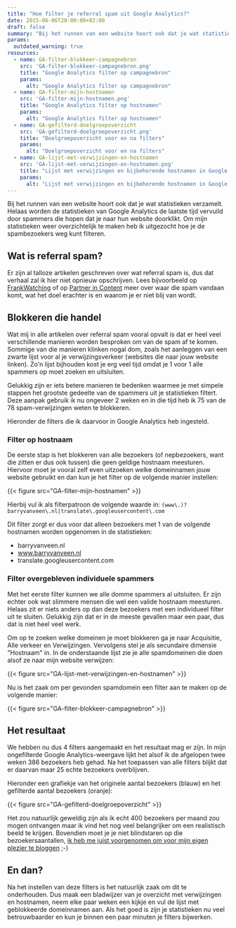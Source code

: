 ```yaml
---
title: "Hoe filter je referral spam uit Google Analytics?"
date: 2015-06-06T20:00:00+02:00
draft: false
summary: "Bij het runnen van een website hoort ook dat je wat statistieken verzamelt. Helaas worden de statistieken van Google Analytics de laatste tijd vervuild door spammers die hopen dat je naar hun website doorklikt. Om mijn statistieken weer overzichtelijk te maken heb ik uitgezocht hoe je de spam-bezoekers weg kunt filteren."
params:
  outdated_warning: true
resources:
  - name: GA-filter-blokkeer-campagnebron
    src: 'GA-filter-blokkeer-campagnebron.png'
    title: "Google Analytics filter op campagnebron"
    params:
      alt: "Google Analytics filter op campagnebron"
  - name: GA-filter-mijn-hostnamen
    src: 'GA-filter-mijn-hostnamen.png'
    title: "Google Analytics filter op hostnamen"
    params:
      alt: "Google Analytics filter op hostnamen"
  - name: GA-gefilterd-doelgroepoverzicht
    src: 'GA-gefilterd-doelgroepoverzicht.png'
    title: "Doelgroepoverzicht voor en na filters"
    params:
      alt: "Doelgroepoverzicht voor en na filters"
  - name: GA-lijst-met-verwijzingen-en-hostnamen
    src: 'GA-lijst-met-verwijzingen-en-hostnamen.png'
    title: "Lijst met verwijzingen en bijbehorende hostnamen in Google Analytics"
    params:
      alt: "Lijst met verwijzingen en bijbehorende hostnamen in Google Analytics"
---
```


Bij het runnen van een website hoort ook dat je wat statistieken verzamelt. Helaas worden de statistieken van Google Analytics de laatste tijd vervuild door spammers die hopen dat je naar hun website doorklikt. Om mijn statistieken weer overzichtelijk te maken heb ik uitgezocht hoe je de spambezoekers weg kunt filteren.

## Wat is referral spam?
Er zijn al talloze artikelen geschreven over wat referral spam is, dus dat verhaal zal ik hier niet opnieuw opschrijven. Lees bijvoorbeeld op [FrankWatching](http://www.frankwatching.com/archive/2015/05/06/ruim-je-google-analytics-op-zo-kom-je-af-van-spamverwijzingen/) of op [Partner in Content](http://www.partnerincontent.nl/web-analytics/google-analytics-referral-spam-blokkeren-verwijderen/) meer over waar die spam vandaan komt, wat het doel erachter is en waarom je er niet blij van wordt.

## Blokkeren die handel
Wat mij in alle artikelen over referral spam vooral opvalt is dat er heel veel verschillende manieren worden besproken om van de spam af te komen. Sommige van die manieren klinken nogal dom, zoals het aanleggen van een zwarte lijst voor al je verwijzingsverkeer (websites die naar jouw website linken). Zo'n lijst bijhouden kost je erg veel tijd omdat je 1 voor 1 alle spammers op moet zoeken en uitsluiten.

Gelukkig zijn er iets betere manieren te bedenken waarmee je met simpele stappen het grootste gedeelte van de spammers uit je statistieken filtert. Deze aanpak gebruik ik nu ongeveer 2 weken en in die tijd heb ik 75 van de 78 spam-verwijzingen weten te blokkeren.

Hieronder de filters die ik daarvoor in Google Analytics heb ingesteld.

### Filter op hostnaam
De eerste stap is het blokkeren van alle bezoekers (of nepbezoekers, want die zitten er dus ook tussen) die geen geldige hostnaam meesturen. Hiervoor moet je vooral zelf even uitzoeken welke domeinnamen jouw website gebruikt en dan kun je het filter op de volgende manier instellen:

{{< figure src="GA-filter-mijn-hostnamen" >}}

Hierbij vul ik als filterpatroon de volgende waarde in: `(www\.)?barryvanveen\.nl|translate\.googleusercontent\.com`

Dit filter zorgt er dus voor dat alleen bezoekers met 1 van de volgende hostnamen worden opgenomen in de statistieken:
* barryvanveen.nl
* www.barryvanveen.nl
* translate.googleusercontent.com

### Filter overgebleven individuele spammers
Met het eerste filter kunnen we alle domme spammers al uitsluiten. Er zijn echter ook wat slimmere mensen die wel een valide hostnaam meesturen. Helaas zit er niets anders op dan deze bezoekers met een individueel filter uit te sluiten. Gelukkig zijn dat er in de meeste gevallen maar een paar, dus dat is niet heel veel werk.

Om op te zoeken welke domeinen je moet blokkeren ga je naar Acquisitie, Alle verkeer en Verwijzingen. Vervolgens stel je als secundaire dimensie "Hostnaam" in. In de onderstaande lijst zie je alle spamdomeinen die doen alsof ze naar mijn website verwijzen:

{{< figure src="GA-lijst-met-verwijzingen-en-hostnamen" >}}

Nu is het zaak om per gevonden spamdomein een filter aan te maken op de volgende manier:

{{< figure src="GA-filter-blokkeer-campagnebron" >}}

## Het resultaat
We hebben nu dus 4 filters aangemaakt en het resultaat mag er zijn. In mijn ongefilterde Google Analytics-weergave lijkt het alsof ik de afgelopen twee weken 386 bezoekers heb gehad. Na het toepassen van alle filters blijkt dat er daarvan maar 25 echte bezoekers overblijven.

Hieronder een grafiekje van het originele aantal bezoekers (blauw) en het gefilterde aantal bezoekers (oranje):

{{< figure src="GA-gefilterd-doelgroepoverzicht" >}}

Het zou natuurlijk geweldig zijn als ik echt 400 bezoekers per maand zou mogen ontvangen maar ik vind het nog veel belangrijker om een realistisch beeld te krijgen. Bovendien moet je je niet blindstaren op die bezoekersaantallen, [ik heb me juist voorgenomen om voor mijn eigen plezier te bloggen](/articles/1-waarom-deze-blog) ;-)

## En dan?
Na het instellen van deze filters is het natuurlijk zaak om dit te onderhouden. Dus maak een bladwijzer van je overzicht met verwijzingen en hostnamen, neem elke paar weken een kijkje en vul de lijst met geblokkeerde domeinnamen aan. Als het goed is zijn je statistieken nu veel betrouwbaarder en kun je binnen een paar minuten je filters bijwerken.